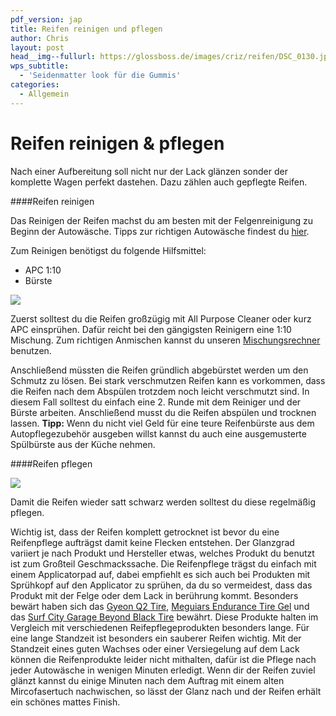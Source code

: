 ```yaml
---
pdf_version: jap
title: Reifen reinigen und pflegen
author: Chris
layout: post
head__img--fullurl: https://glossboss.de/images/criz/reifen/DSC_0130.jpg
wps_subtitle:
  - 'Seidenmatter look für die Gummis'
categories:
  - Allgemein
---
```


# Reifen reinigen & pflegen

Nach einer Aufbereitung soll nicht nur der Lack glänzen sonder der komplette Wagen perfekt dastehen. Dazu zählen auch gepflegte Reifen.

####Reifen reinigen

Das Reinigen der Reifen machst du am besten mit der Felgenreinigung zu Beginn der Autowäsche. Tipps zur richtigen Autowäsche findest du [hier](https://glossboss.de/tipps-tricks/die-7-grundregeln-fuer-die-optimale-fahrzeugwaesche/).

Zum Reinigen benötigst du folgende Hilfsmittel:
- APC 1:10
- Bürste

![](https://glossboss.de/images/criz/reifen/DSC_0019.jpg)

Zuerst solltest du die Reifen großzügig mit All Purpose Cleaner oder kurz APC einsprühen. Dafür reicht bei den gängigsten Reinigern eine 1:10 Mischung. Zum richtigen Anmischen kannst du unseren [Mischungsrechner](https://glossboss.de/mischungsrechner/) benutzen.

Anschließend müssten die Reifen gründlich abgebürstet werden um den Schmutz zu lösen. Bei stark verschmutzen Reifen kann es vorkommen, dass die Reifen nach dem Abspülen trotzdem noch leicht verschmutzt sind. In diesem Fall solltest du einfach eine 2. Runde mit dem Reiniger und der Bürste arbeiten.
Anschließend musst du die Reifen abspülen und trocknen lassen. 
**Tipp:** Wenn du nicht viel Geld für eine teure Reifenbürste aus dem Autopflegezubehör ausgeben willst kannst du auch eine ausgemusterte Spülbürste aus der Küche nehmen.


####Reifen pflegen

![](https://glossboss.de/images/criz/reifen/DSC_0130.jpg)

Damit die Reifen wieder satt schwarz werden solltest du diese regelmäßig pflegen.

Wichtig ist, dass der Reifen komplett getrocknet ist bevor du eine Reifenpflege aufträgst damit keine Flecken entstehen.
Der Glanzgrad variiert je nach Produkt und Hersteller etwas, welches Produkt du benutzt ist zum Großteil Geschmackssache.
Die Reifenpflege trägst du einfach mit einem Applicatorpad auf, dabei empfiehlt es sich auch bei Produkten mit Sprühkopf auf den Applicator zu sprühen, da du so vermeidest, dass das Produkt mit der Felge oder dem Lack in berührung kommt.
Besonders bewärt haben sich das [Gyeon Q2 Tire](http://www.lupus-autopflege.de/Gyeon-Q2-Tire-400ml), [Meguiars Endurance Tire Gel](http://www.carparts-koeln.de/shop/reifen-felgen.5424/516849) und das [Surf City Garage Beyond Black Tire](http://www.autopflege24.net/ap24shop/surf-city-garage-beyond-black-tire-pro-reifenpflege.html) bewährt. Diese Produkte halten im Vergleich mit verschiedenen Reifepflegeprodukten besonders lange. Für eine lange Standzeit ist besonders ein sauberer Reifen wichtig. Mit der Standzeit eines guten Wachses oder einer Versiegelung auf dem Lack können die Reifenprodukte leider nicht mithalten, dafür ist die Pflege nach jeder Autowäsche in wenigen Minuten erledigt.
Wenn dir der Reifen zuviel glänzt kannst du einige Minuten nach dem Auftrag mit einem alten Mircofasertuch nachwischen, so lässt der Glanz nach und der Reifen erhält ein schönes mattes Finish.